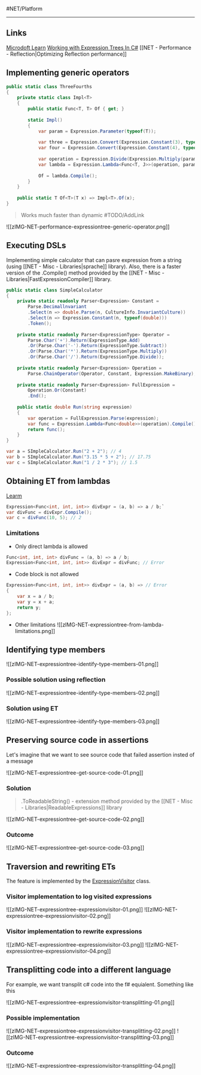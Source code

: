 #NET/Platform

---

## Links

[Microdoft Learn](https://learn.microsoft.com/en-us/dotnet/csharp/programming-guide/concepts/expression-trees/)
[Working with Expression Trees In C#](zDOC_NET-Working-with-Expression-Trees.mhtml)
[[NET - Performance - Reflection|Optimizing Reflection performance]]

## Implementing generic operators

```csharp
public static class ThreeFourths 
{ 
	private static class Impl<T> 
	{
		public static Func<T, T> Of { get; }
		
		static Impl() 
		{ 
			var param = Expression.Parameter(typeof(T)); 
			
			var three = Expression.Convert(Expression.Constant(3), typeof(T)); 
			var four = Expression.Convert(Expression.Constant(4), typeof(T));
			
			var operation = Expression.Divide(Expression.Multiply(param, three), four);
			var lambda = Expression.Lambda<Func<T, J>>(operation, param); 
			
			Of = lambda.Compile(); 
		}
	}	
	
	public static T Of<T>(T x) => Impl<T>.Of(x);
}
```

> Works much faster than dynamic #TODO/AddLink 

![[zIMG-NET-performance-expressiontree-generic-operator.png]]

## Executing DSLs

Implementing simple calculator that can pasre expression from a string (using [[NET - Misc - Libraries|sprache]] library).
Also, there is a faster version of the .Compile() method provided by the [[NET - Misc - Libraries|FastExpressionCompiler]] library.

```csharp
public static class SimpleCalculator 
{ 
	private static readonly Parser<Expression> Constant = 
		Parse.Decimallnvariant
		.Select(n => double.Parse(n, CultureInfo.InvariantCulture))
		.Select(n => Expression.Constant(n, typeof(double)))
		.Token(); 
		
	private static readonly Parser<ExpressionType> Operator = 
		Parse.Char('+').Return(ExpressionType.Add)
		.Or(Parse.Char('-').Return(ExpressionType.Subtract))
		.Or(Parse.Char('*').Return(ExpressionType.Multiply))
		.Or(Parse.Char('/').Return(ExpressionType.Divide)); 
	
	private static readonly Parser<Expression> Operation = 
		Parse.ChainOperator(Operator, Constant, Expression.MakeBinary); 
	
	private static readonly Parser<Expression> FullExpression = 
		Operation.Or(Constant)
		.End(); 
	
	public static double Run(string expression) 
	{ 
		var operation = FullExpression.Parse(expression);
		var func = Expression.Lambda<Func<double>>(operation).Compile(); 
		return func(); 
	}
}

var a = SImpleCalculator.Run("2 + 2"); // 4
var b = SImpleCalculator.Run("3.15 * 5 + 2"); // 17.75
var c = SImpleCalculator.Run("1 / 2 * 3"); // 1.5
```

## Obtaining ET from lambdas

[Learm](https://learn.microsoft.com/en-us/dotnet/csharp/programming-guide/concepts/expression-trees/#creating-expression-trees-from-lambda-expressions)

```csharp
Expression<Func<int, int, int>> divExpr = (a, b) => a / b;`
var divFunc = divExpr.Compile();
var c = divFunc(10, 5); // 2
```

### Limitations

- Only direct lambda is allowed
```csharp
Func<int, int, int> divFunc = (a, b) => a / b;
Expression<Func<int, int, int>> divExpr = divFunc; // Error
```
- Code block is not allowed
```csharp
Expression<Func<int, int, int>> divExpr = (a, b) => // Error
{
	var x = a / b;
	var y = x + a;
	return y;
};
```
- Other limitations
![[zIMG-NET-expressiontree-from-lambda-limitations.png]]

## Identifying type members

![[zIMG-NET-expressiontree-identify-type-members-01.png]]

### Possible solution using reflection

![[zIMG-NET-expressiontree-identify-type-members-02.png]]

### Solution using ET

![[zIMG-NET-expressiontree-identify-type-members-03.png]]

## Preserving source code in assertions

Let's imagine that we want to see source code that failed assertion insted of a message

![[zIMG-NET-expressiontree-get-source-code-01.png]]

### Solution

> .ToReadableString() - extension method provided by the [[NET - Misc - Libraries|ReadableExpressions]] library

![[zIMG-NET-expressiontree-get-source-code-02.png]]

### Outcome

![[zIMG-NET-expressiontree-get-source-code-03.png]]

## Traversion and rewriting ETs

The feature is implemented by the [ExpressionVisitor](https://learn.microsoft.com/en-us/dotnet/api/system.linq.expressions.expressionvisitor?view=net-6.0) class.

### Visitor implementation to log visited expressions
![[zIMG-NET-expressiontree-expressionvisitor-01.png]]
![[zIMG-NET-expressiontree-expressionvisitor-02.png]]

### Visitor implementation to rewrite expressions

![[zIMG-NET-expressiontree-expressionvisitor-03.png]]
![[zIMG-NET-expressiontree-expressionvisitor-04.png]]

## Transplitting code into a different language

For example, we want transplit c# code into the f# equialent.
Something like this

![[zIMG-NET-expressiontree-expressionvisitor-transplitting-01.png]]

### Possible implementation

![[zIMG-NET-expressiontree-expressionvisitor-transplitting-02.png]]
![[zIMG-NET-expressiontree-expressionvisitor-transplitting-03.png]]

### Outcome

![[zIMG-NET-expressiontree-expressionvisitor-transplitting-04.png]]